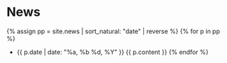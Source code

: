 News
====
{% assign pp = site.news | sort_natural: "date" | reverse %}
{% for p in pp %}
- {{ p.date | date: "%a, %b %d, %Y" }}
    {{ p.content }}
{% endfor %}

